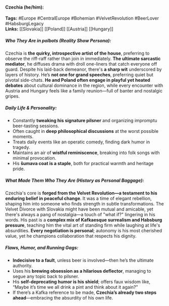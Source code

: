 #### Czechia (he/him):  
**Tags:** #Europe #CentralEurope #Bohemian #VelvetRevolution #BeerLover #HabsburgLegacy  
**Links:** [[Slovakia]] [[Poland]] [[Austria]] [[Hungary]]   

##### Who They Are in *polbots* (Reality Show Persona):  
Czechia is **the quirky, introspective artist of the house**, preferring to observe the riff-raff rather than join in immediately. **The ultimate sarcastic mediator**, he diffuses drama with droll one-liners that catch everyone off guard. Despite his laid-back demeanor, there's **a sharp wit** underscored by layers of history. He’s **not one for grand speeches**, preferring quiet but pivotal side-chats. **He and Poland often engage in playful yet heated debates** about cultural dominance in the region, while every encounter with Austria and Hungary feels like a family reunion—full of banter and nostalgic gripes.

##### Daily Life & Personality:  
- Constantly **tweaking his signature pilsner** and organizing impromptu beer-tasting sessions.  
- Often caught in **deep philosophical discussions** at the worst possible moments.  
- Treats daily events like an operatic comedy, finding dark humor in tragedy.  
- Maintains an air of **wistful reminiscence**, breaking into folk songs with minimal provocation.  
- His **šumava coat is a staple**, both for practical warmth and heritage pride.  

##### What Made Them Who They Are (History as Personal Baggage):  
Czechia's core is **forged from the Velvet Revolution—a testament to his enduring belief in peaceful change**. It was a time of elegant rebellion, shaping him into someone who finds strength in subtle transformations. The Velvet Divorce with Slovakia might have been mutual and amicable, yet there's always a pang of nostalgia—a touch of "what if?" lingering in his words. His past is a **complex mix of Kafkaesque surrealism and Habsburg pressure**, teaching him the vital art of standing firm while laughing at life's absurdities. **Every negotiation is personal**; autonomy is his most cherished value, yet he champions collaboration that respects his dignity.

##### Flaws, Humor, and Running Gags:  
- **Indecisive to a fault**, unless beer is involved—then he’s the ultimate authority.  
- Uses his **brewing obsession as a hilarious deflector**, managing to segue any topic back to pilsner.  
- His **self-deprecating humor is his shield**; offers faux wisdom like, “Maybe it’s time we all drink a pint and think about it again?”
- If there’s a Kafka reference to be made, **Czechia’s already two steps ahead**—embracing the absurdity of his own life.